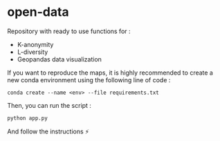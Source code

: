 # open-data
Repository with ready to use functions for :
* K-anonymity
* L-diversity
* Geopandas data visualization

If you want to reproduce the maps, it is highly recommended to create a new conda environment using the following line of code :
```
conda create --name <env> --file requirements.txt
```
Then, you can run the script :
```
python app.py
```
And follow the instructions :zap:
